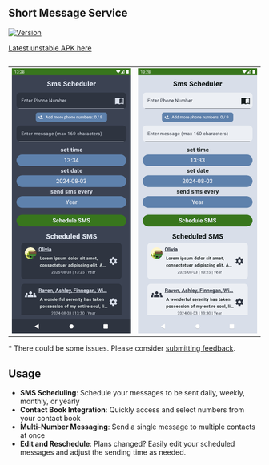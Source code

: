 ## Short Message Service

[![Version](https://img.shields.io/github/v/release/DeluxerPanda/Short_Message_Service?color=%21b625&label=Latest%20Release&style=for-the-badge)](https://github.com/DeluxerPanda/Short_Message_Service/releases/latest)

[Latest unstable APK here](https://github.com/DeluxerPanda/Short_Message_Service/blob/master/app/release/app-release.apk "Download latest unstable APK here")

##
<table>
<tr>
<td><img src="assets/Screenshot_Main_Dark.png" alt="Preview" width="1080"/></td>
<td><img src="assets/Screenshot_Main_Light.png" alt="Preview" width="1080"/></td>
</tr>
</table>



\* There could be some issues. Please consider [submitting feedback](https://github.com/DeluxerPanda/Short_Message_Service/issues).

## Usage
- **SMS Scheduling**: Schedule your messages to be sent daily, weekly, monthly, or yearly
- **Contact Book Integration**: Quickly access and select numbers from your contact book
- **Multi-Number Messaging**: Send a single message to multiple contacts at once
- **Edit and Reschedule**: Plans changed? Easily edit your scheduled messages and adjust the sending time as needed.

